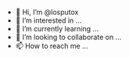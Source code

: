 - 👋 Hi, I’m @losputox
- 👀 I’m interested in ...
- 🌱 I’m currently learning ...
- 💞️ I’m looking to collaborate on ...
- 📫 How to reach me ...

<!---
losputox/losputox is a ✨ special ✨ repository because its `README.md` (this file) appears on your GitHub profile.
You can click the Preview link to take a look at your changes.
--->
